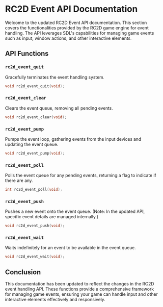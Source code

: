 
# RC2D Event API Documentation

Welcome to the updated RC2D Event API documentation. This section covers the functionalities provided by the RC2D game engine for event handling. The API leverages SDL's capabilities for managing game events such as input, window actions, and other interactive elements.

## API Functions

### `rc2d_event_quit`

Gracefully terminates the event handling system.

```c
void rc2d_event_quit(void);
```

### `rc2d_event_clear`

Clears the event queue, removing all pending events.

```c
void rc2d_event_clear(void);
```

### `rc2d_event_pump`

Pumps the event loop, gathering events from the input devices and updating the event queue.

```c
void rc2d_event_pump(void);
```

### `rc2d_event_poll`

Polls the event queue for any pending events, returning a flag to indicate if there are any.

```c
int rc2d_event_poll(void);
```

### `rc2d_event_push`

Pushes a new event onto the event queue. (Note: In the updated API, specific event details are managed internally.)

```c
void rc2d_event_push(void);
```

### `rc2d_event_wait`

Waits indefinitely for an event to be available in the event queue.

```c
void rc2d_event_wait(void);
```

## Conclusion

This documentation has been updated to reflect the changes in the RC2D event handling API. These functions provide a comprehensive framework for managing game events, ensuring your game can handle input and other interactive elements effectively and responsively.
